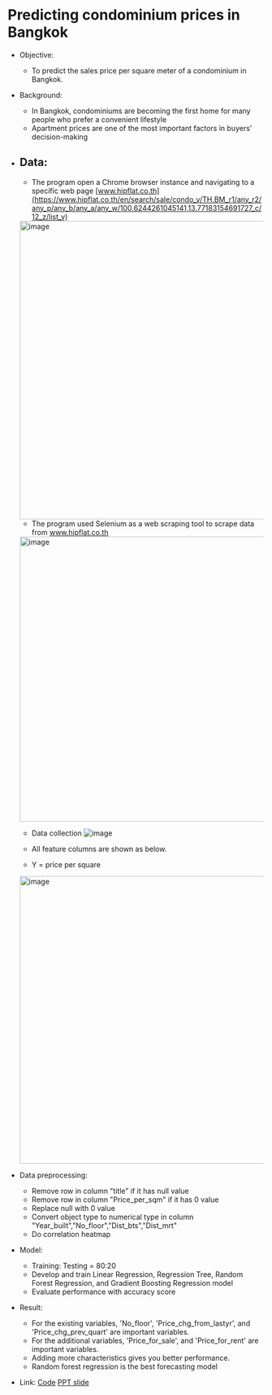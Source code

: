  # Predicting condominium prices in Bangkok  
  
- Objective: 
  - To predict the sales price per square meter of a condominium in Bangkok.    
- Background:   
  - In Bangkok, condominiums are becoming the first home for many people who prefer a convenient lifestyle  
  - Apartment prices are one of the most important factors in buyers' decision-making
  
- ## Data: 
  - The program open a Chrome browser instance and navigating to a specific web page [www.hipflat.co.th](https://www.hipflat.co.th/en/search/sale/condo_y/TH.BM_r1/any_r2/any_p/any_b/any_a/any_w/100.6244261045141,13.77183154691727_c/12_z/list_v)
  <img width="586" alt="image" src="https://github.com/Teemyteem/BK21_technical_porfolio/assets/129394136/b11f9832-ac17-4216-852a-070c43e05459">
 
  - The program used Selenium as a web scraping tool to scrape data from www.hipflat.co.th 
  <img width="560" alt="image" src="https://github.com/Teemyteem/BK21_technical_porfolio/assets/129394136/0a2c70b7-14df-408d-be94-5b14953168bd">

  - Data collection
  ![image](https://github.com/Teemyteem/BK21_technical_porfolio/assets/129394136/bc86ac90-dc7e-4c18-81c0-978aa844fea3)



  - All feature columns are shown as below. 
  - Y = price per square 
  <img width="565" alt="image" src="https://github.com/Teemyteem/BK21_technical_porfolio/assets/129394136/5d120bae-8a3d-4591-9922-f9bbedfc20d3">

- Data preprocessing:
  - Remove row in column "title" if it has null value 
  - Remove row in column "Price_per_sqm" if it has 0 value  
  - Replace null with 0 value 
  - Convert object type to numerical type in column "Year_built","No_floor","Dist_bts","Dist_mrt"
  - Do correlation heatmap 

- Model:
  - Training: Testing = 80:20 
  - Develop and train Linear Regression, Regression Tree, Random Forest Regression, and Gradient Boosting Regression model
  - Evaluate performance with accuracy score  
  
- Result:  
  - For the existing variables, 'No_floor', 'Price_chg_from_lastyr', and 'Price_chg_prev_quart' are important variables.  
  - For the additional variables, 'Price_for_sale', and 'Price_for_rent' are important variables.  
  - Adding more characteristics gives you better performance.  
  - Random forest regression is the best forecasting model
- Link: [Code](https://github.com/Teemyteem/BK21_technical_porfolio/blob/main/%EB%8D%B0%EC%9D%B4%ED%84%B0%20%EC%88%98%EC%A7%91%20%EB%B0%8F%20%EC%A0%95%EC%A0%9C/Condo%20price%20per%20square%20meter%20prediction.ipynb) [PPT slide](https://github.com/Teemyteem/BK21_technical_porfolio/blob/main/%EB%8D%B0%EC%9D%B4%ED%84%B0%20%EC%88%98%EC%A7%91%20%EB%B0%8F%20%EC%A0%95%EC%A0%9C/Predicting%20condominium%20price%20in%20Bangkok.pdf)
